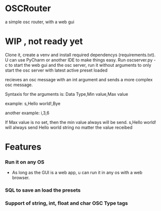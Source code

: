 # OSCRouter
a simple osc router, with a web gui

# WIP , not ready yet

Clone it, create a venv and install required dependencys (requirements.txt).
U can use PyCharm or another IDE to make things easy.
 Run oscserver.py -c to start the web gui and the osc server, run it without arguments to only start the osc server with latest active preset loaded

recieves an osc message with an int argument and sends a more complex osc message.

Syntaxis for the arguments is: Data Type,Min value,Max value


  example: s,Hello world!,Bye
  
  
  another example: i,3,6
 
 
 If Max value is no set, then the min value always will be send. s,Hello world! will always send Hello world string no matter the value receibed
 


# Features
### Run it on any OS 
- As long as the GUI is a web app, u can run it in any os with a web browser.
### SQL to save an load the presets
### Support of string, int, float and char OSC Type tags

